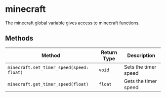 # minecraft

The minecraft global variable gives access to minecraft functions.

## Methods

| Method                                    | Return Type | Description          |
|-------------------------------------------|-------------|----------------------|
| `minecraft.set_timer_speed(speed: float)` | `void`      | Sets the timer speed |
| `minecraft.get_timer_speed(float)`        | `float`     | Gets the timer speed |
